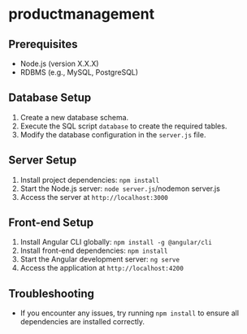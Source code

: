 # productmanagement


## Prerequisites

- Node.js (version X.X.X)
- RDBMS (e.g., MySQL, PostgreSQL)

## Database Setup

1. Create a new database schema.
2. Execute the SQL script `database` to create the required tables.
3. Modify the database configuration in the `server.js` file.

## Server Setup

1. Install project dependencies: `npm install`
2. Start the Node.js server: `node server.js`/nodemon server.js
3. Access the server at `http://localhost:3000`

## Front-end Setup

1. Install Angular CLI globally: `npm install -g @angular/cli`
2. Install front-end dependencies: `npm install`
3. Start the Angular development server: `ng serve`
4. Access the application at `http://localhost:4200`

## Troubleshooting

- If you encounter any issues, try running `npm install` to ensure all dependencies are installed correctly.

